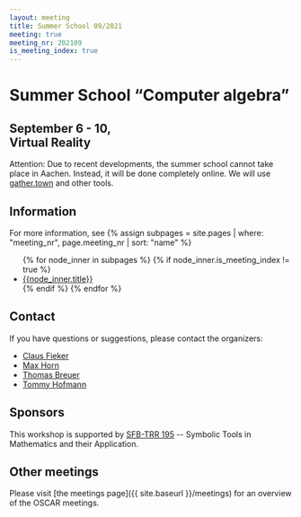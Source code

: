```yaml
---
layout: meeting
title: Summer School 09/2021
meeting: true
meeting_nr: 202109
is_meeting_index: true
---
```


# Summer School “Computer algebra”

## September 6 - 10,<br> Virtual Reality

<p class="message">
Attention: Due to recent developments, the summer school cannot take place in Aachen.
Instead, it will be done completely online. We will use
<a href="https://www.gather.town">gather.town</a> and other tools.
</p>

## Information

For more information, see
{% assign subpages = site.pages | where: "meeting_nr", page.meeting_nr | sort: "name" %}
<ul>
{% for node_inner in subpages %}
    {% if node_inner.is_meeting_index != true %}
        <li>
            <a href="{{ node_inner.url | relative_url }}">{{node_inner.title}}</a>
        </li>
    {% endif %}
{% endfor %}
</ul>

## Contact

If you have questions or suggestions, please contact the organizers:

* [Claus Fieker](mailto:fieker@mathematik.uni-kl.de)
* [Max Horn](mailto:horn@mathematik.uni-kl.de)
* [Thomas Breuer](mailto:sam@math.rwth-aachen.de)
* [Tommy Hofmann](mailto:thofmann@mathematik.uni-kl.de)

## Sponsors

This workshop is supported by [SFB-TRR 195](https://www.computeralgebra.de/sfb/) -- Symbolic Tools in Mathematics and their Application.

## Other meetings

Please visit [the meetings page]({{ site.baseurl }}/meetings) for an overview of the OSCAR meetings.
